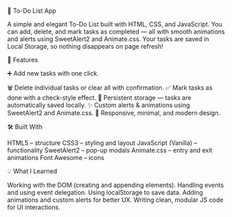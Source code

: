 📝 To-Do List App

A simple and elegant To-Do List built with HTML, CSS, and JavaScript.
You can add, delete, and mark tasks as completed — all with smooth animations and alerts using SweetAlert2 and Animate.css.
Your tasks are saved in Local Storage, so nothing disappears on page refresh!

🚀 Features

➕ Add new tasks with one click.

🗑️ Delete individual tasks or clear all with confirmation.
✅ Mark tasks as done with a check-style effect.
💾 Persistent storage — tasks are automatically saved locally.
✨ Custom alerts & animations using SweetAlert2 and Animate.css.
🎨 Responsive, minimal, and modern design.

🛠️ Built With

HTML5 – structure
CSS3 – styling and layout
JavaScript (Vanilla) – functionality
SweetAlert2 – pop-up modals
Animate.css – entry and exit animations
Font Awesome – icons

💡 What I Learned

Working with the DOM (creating and appending elements).
Handling events and using event delegation.
Using localStorage to save data.
Adding animations and custom alerts for better UX.
Writing clean, modular JS code for UI interactions.
